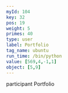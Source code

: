 ```yaml
---
myId: 104
key: 32
pos: 19
weight: 5
primes: 40
type: user
label: Portfolio
tag_name: ubuntu
run_time: /bin/python
value: [569,4,-1,1]
object: [5,9]
---
```

participant Portfolio
